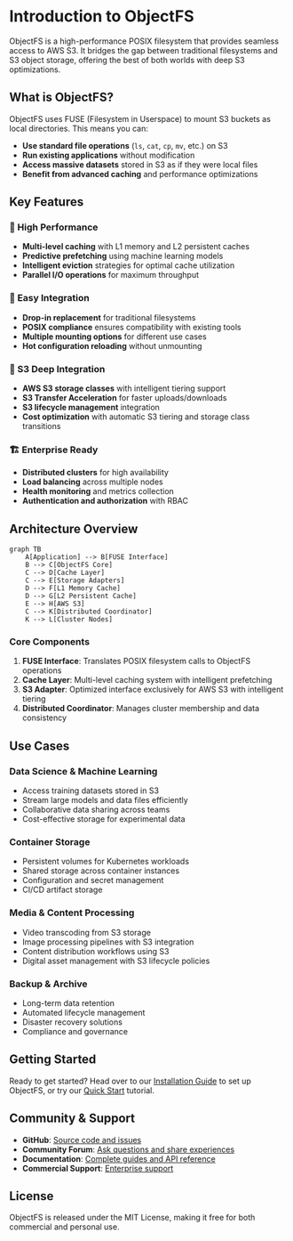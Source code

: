 # Introduction to ObjectFS

ObjectFS is a high-performance POSIX filesystem that provides seamless access to AWS S3.
It bridges the gap between traditional filesystems and S3 object storage, offering the best
of both worlds with deep S3 optimizations.

## What is ObjectFS?

ObjectFS uses FUSE (Filesystem in Userspace) to mount S3 buckets as local directories. This means you can:

- **Use standard file operations** (`ls`, `cat`, `cp`, `mv`, etc.) on S3
- **Run existing applications** without modification  
- **Access massive datasets** stored in S3 as if they were local files
- **Benefit from advanced caching** and performance optimizations

## Key Features

### 🚀 High Performance

- **Multi-level caching** with L1 memory and L2 persistent caches
- **Predictive prefetching** using machine learning models
- **Intelligent eviction** strategies for optimal cache utilization
- **Parallel I/O operations** for maximum throughput

### 🔧 Easy Integration

- **Drop-in replacement** for traditional filesystems
- **POSIX compliance** ensures compatibility with existing tools
- **Multiple mounting options** for different use cases
- **Hot configuration reloading** without unmounting

### 🚀 S3 Deep Integration

- **AWS S3 storage classes** with intelligent tiering support
- **S3 Transfer Acceleration** for faster uploads/downloads
- **S3 lifecycle management** integration
- **Cost optimization** with automatic S3 tiering and storage class transitions

### 🏗️ Enterprise Ready

- **Distributed clusters** for high availability
- **Load balancing** across multiple nodes
- **Health monitoring** and metrics collection
- **Authentication and authorization** with RBAC

## Architecture Overview

```mermaid
graph TB
    A[Application] --> B[FUSE Interface]
    B --> C[ObjectFS Core]
    C --> D[Cache Layer]
    C --> E[Storage Adapters]
    D --> F[L1 Memory Cache]
    D --> G[L2 Persistent Cache]
    E --> H[AWS S3]
    C --> K[Distributed Coordinator]
    K --> L[Cluster Nodes]
```

### Core Components

1. **FUSE Interface**: Translates POSIX filesystem calls to ObjectFS operations
2. **Cache Layer**: Multi-level caching system with intelligent prefetching
3. **S3 Adapter**: Optimized interface exclusively for AWS S3 with intelligent tiering
4. **Distributed Coordinator**: Manages cluster membership and data consistency

## Use Cases

### Data Science & Machine Learning

- Access training datasets stored in S3
- Stream large models and data files efficiently
- Collaborative data sharing across teams
- Cost-effective storage for experimental data

### Container Storage

- Persistent volumes for Kubernetes workloads
- Shared storage across container instances
- Configuration and secret management
- CI/CD artifact storage

### Media & Content Processing

- Video transcoding from S3 storage
- Image processing pipelines with S3 integration
- Content distribution workflows using S3
- Digital asset management with S3 lifecycle policies

### Backup & Archive

- Long-term data retention
- Automated lifecycle management
- Disaster recovery solutions
- Compliance and governance

## Getting Started

Ready to get started? Head over to our [Installation Guide](/guide/installation) to set up
ObjectFS, or try our [Quick Start](/guide/getting-started) tutorial.

## Community & Support

- **GitHub**: [Source code and issues](https://github.com/objectfs/objectfs)
- **Community Forum**: [Ask questions and share experiences](https://community.objectfs.io)
- **Documentation**: [Complete guides and API reference](https://docs.objectfs.io)
- **Commercial Support**: [Enterprise support](mailto:support@objectfs.io)

## License

ObjectFS is released under the MIT License, making it free for both commercial and personal use.
